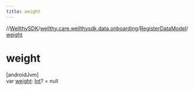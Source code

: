 ```yaml
---
title: weight
---
```

//[WellthySDK](../../../index.html)/[wellthy.care.wellthysdk.data.onboarding](../index.html)/[RegisterDataModel](index.html)/[weight](weight.html)



# weight



[androidJvm]\
var [weight](weight.html): [Int](https://kotlinlang.org/api/latest/jvm/stdlib/kotlin/-int/index.html)? = null




